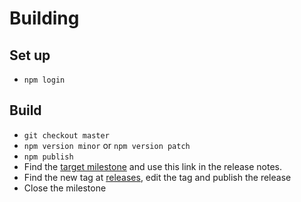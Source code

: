 # Building

## Set up

  - `npm login`

## Build

  - `git checkout master`
  - `npm version minor` or `npm version patch`
  - `npm publish`
  - Find the [target milestone](https://github.com/redgeoff/slouch/milestones) and use this link in the release notes.
  - Find the new tag at [releases](https://github.com/redgeoff/slouch/releases), edit the tag and publish the release
  - Close the milestone
